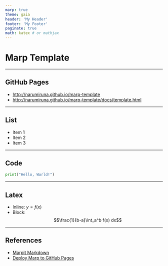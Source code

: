 ```yaml
---
marp: true
theme: gaia
header: 'My Header'
footer: 'My Footer'
paginate: true
math: katex # or mathjax
---
```


<!-- _class: lead -->

# Marp Template

---

## GitHub Pages

- http://narumiruna.github.io/marp-template
- http://narumiruna.github.io/marp-template/docs/template.html

---

## List

- Item 1
- Item 2
- Item 3

---

## Code

```python
print("Hello, World!")
```

---

## Latex

- Inline: $y = f(x)$
- Block:
$$\frac{1}{b-a}\int_a^b f(x) dx$$

---

## References

- [Marpit Markdown](https://marpit.marp.app/markdown)
- [Deploy Marp to GitHub Pages](https://github.com/robalexdev/marp-to-pages)
